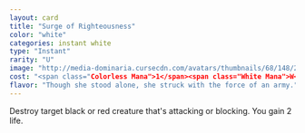 ```yaml
---
layout: card
title: "Surge of Righteousness"
color: "white"
categories: instant white
type: "Instant"
rarity: "U"
image: "http://media-dominaria.cursecdn.com/avatars/thumbnails/68/148/200/283/635614917672452513.png"
cost: "<span class="Colorless Mana">1</span><span class="White Mana">W</span>"
flavor: "Though she stood alone, she struck with the force of an army."
---
```


Destroy target black or red creature that's attacking or blocking. You gain 2 life.
